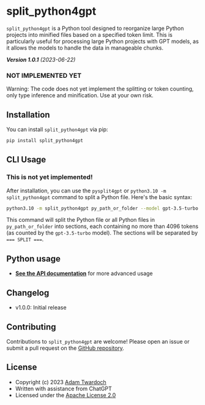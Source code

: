 # split_python4gpt

`split_python4gpt` is a Python tool designed to reorganize large Python projects into minified files based on a specified token limit. This is particularly useful for processing large Python projects with GPT models, as it allows the models to handle the data in manageable chunks.

_**Version 1.0.1** (2023-06-22)_

### NOT IMPLEMENTED YET

Warning: The code does not yet implement the splitting or token counting, only type inference and minification. Use at your own risk.

## Installation

You can install `split_python4gpt` via pip:

```bash
pip install split_python4gpt
```

## CLI Usage

### This is not yet implemented!

After installation, you can use the `pysplit4gpt` or `python3.10 -m split_python4gpt` command to split a Python file. Here's the basic syntax:

```bash
python3.10 -m split_python4gpt py_path_or_folder --model gpt-3.5-turbo --limit 4096 --separator "=== SPLIT ==="
```

This command will split the Python file or all Python files in `py_path_or_folder` into sections, each containing no more than 4096 tokens (as counted by the `gpt-3.5-turbo` model). The sections will be separated by `=== SPLIT ===`.

## Python usage

- **[See the API documentation](https://twardoch.github.io/split-python4gpt/API.html)** for more advanced usage

## Changelog

- v1.0.0: Initial release

## Contributing

Contributions to `split_python4gpt` are welcome! Please open an issue or submit a pull request on the [GitHub repository](https://github.com/twardoch/split-python4gpt).

## License

- Copyright (c) 2023 [Adam Twardoch](./AUTHORS.md)
- Written with assistance from ChatGPT
- Licensed under the [Apache License 2.0](./LICENSE.txt)<a id="split_python4gpt"></a>

